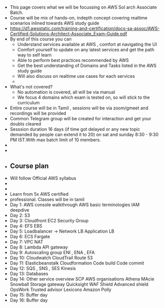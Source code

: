 - This page covers what we will be focussing on AWS Sol arch Associate Batch.
- Course will be mix of hands-on, indepth concept covering realtime scenarios inlined towards AWS study guide
- https://d1.awsstatic.com/training-and-certification/docs-sa-assoc/AWS-Certified-Solutions-Architect-Associate_Exam-Guide.pdf
- By end of this course you can
	- Understand services available at AWS , comfort at navigating the UI
	- Comfort yourself to update on any latest services and get the path way to self learn
	- Able to perform best practices recommended by AWS
	- Get the best understanding of Domains and Tasks listed in the AWS study guide
	- Will also discuss on realtime use cases for each services
	-
- What's not covered?
	- No automation is covered, all will be via manual
	- We focus 4 domains which exam is tested on, so will stick to the curriculum
- Entire course will be in Tamil , sessions will be  via zoom/gmeet  and recordings will be provided
- Common Telegram group will be created for interaction and get your doubts cleared
- Sesssion duration 16  days (if time got delayed or any new topic demanded by people can extend it to 20) on sat and sunday 8:30 - 9:30 PM IST.With max batch limit of 10 members.
-
-
- ## Course plan
- Will follow Official AWS syllabus
-
-
- Learn from 5x AWS certified
- professional.
  Classes will be in tamil
- Day 1:
  AWS console walkthrough 
  AWS basic terminologies
  IAM deepdive
- Day 2:
  S3
- Day 3:
  Cloudfront
  EC2
  Security Group
- Day 4:
  EFS
  EBS
- Day 5:
  Loadbalancer -> 
  Network LB
  Application LB
- Day 6:
  ECS
  Fargate
- Day 7:
  VPC
  NAT
- Day 8:
  Lambda
  API gateway
- Day 9:
  Autoscaling group
  ENI , ENA , EFA
- Day 10:
  Cloudwatch
  CloudTrail
  Route 53
- Day 11:
  Elasticbeanstalk
  Cloudformation
  Code build
  Code commit
- Day 12:
  SQS , SNS , SES
  Kinesis
- Day 13:
  Databases
- Day 14:
  Other service overview
  SCP
  AWS organisations
  Athena
  MAcie
  Snowball
  Storage gateway
  Quicksight
  WAF
  Shield
  Advanced shield
  OpsWork
  Trusted advisor
  Lexicons
  Amazon Polly
- Day 15: Buffer day
- Day 16: Buffer day